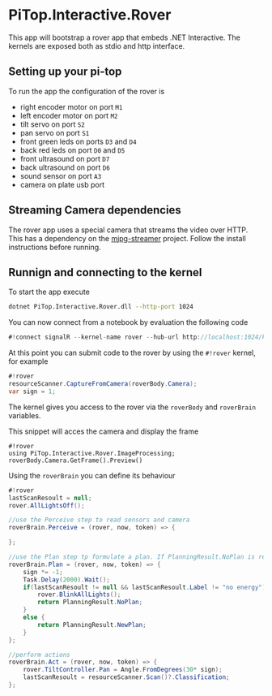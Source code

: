 # PiTop.Interactive.Rover

This app will bootstrap a rover app that embeds .NET Interactive. The kernels are exposed both as stdio and http interface.

## Setting up your pi-top

To run the app the configuration of the rover is

*  right encoder motor on port `M1`
*  left encoder motor on port `M2`
*  tilt servo on port `S2`
*  pan servo on port `S1`
*  front green leds on ports `D3` and `D4`
*  back red leds on port `D0` and `D5`
*  front ultrasound on port `D7`
*  back ultrasound on port `D6`
*  sound sensor on port `A3`
*  camera on plate usb port

## Streaming Camera dependencies

The rover app uses a special camera that streams the video over HTTP. This has a dependency on the [mjpg-streamer](https://github.com/jacksonliam/mjpg-streamer) project. Follow the install instructions before running.

## Runnign and connecting to the kernel

To start the app execute
```sh
dotnet PiTop.Interactive.Rover.dll --http-port 1024
```

You can now connect from a notebook by evaluation the following code
```csharp
#!connect signalR --kernel-name rover --hub-url http://localhost:1024/kenrelhub
```

At this point you can submit code to the rover by using the `#!rover` kernel, for example

```csharp
#!rover
resourceScanner.CaptureFromCamera(roverBody.Camera);
var sign = 1;

```

The kernel gives you access to the rover via the `roverBody` and `roverBrain` variables.

This snippet will acces the camera and display the frame
```
#!rover
using PiTop.Interactive.Rover.ImageProcessing;
roverBody.Camera.GetFrame().Preview()
```

Using the `roverBrain` you can define its behaviour
```csharp
#!rover
lastScanResoult = null;
rover.AllLightsOff();

//use the Perceive step to read sensors and camera
roverBrain.Perceive = (rover, now, token) => {

};

//use the Plan step tp formulate a plan. If PlanningResult.NoPlan is returned then the Act step will not be executed
roverBrain.Plan = (rover, now, token) => {
    sign *= -1;
    Task.Delay(2000).Wait();
    if(lastScanResoult != null && lastScanResoult.Label != "no energy") {
        rover.BlinkAllLights();
        return PlanningResult.NoPlan;
    }
    else {
        return PlanningResult.NewPlan;
    }
};

//perform actions 
roverBrain.Act = (rover, now, token) => { 
    rover.TiltController.Pan = Angle.FromDegrees(30* sign);
    lastScanResoult = resourceScanner.Scan()?.Classification;     
};
```
